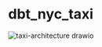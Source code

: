 # dbt_nyc_taxi

![taxi-architecture drawio](https://github.com/BrightOsas/dbt_nyc_taxi/assets/98474404/b1f91a4d-d3d9-488a-8c0c-eeac23f5daba)
